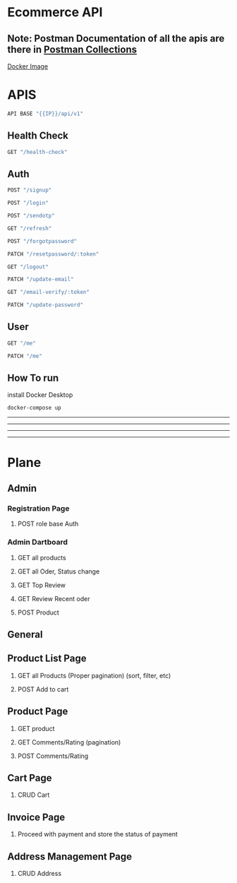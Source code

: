 # Ecommerce API
## Note: Postman Documentation of all the apis are there in [Postman Collections](./ecommerce.postman_collection.json) 
[Docker Image](https://hub.docker.com/r/kritikverma2002/ecommerce)
# APIS 
```js 
API BASE "{{IP}}/api/v1"
```

## Health Check 
```js 
GET "/health-check"
```
## Auth
```js 
POST "/signup"

POST "/login"

POST "/sendotp"

GET "/refresh"

POST "/forgotpassword"

PATCH "/resetpassword/:token"

GET "/logout"

PATCH "/update-email"

GET "/email-verify/:token"

PATCH "/update-password"
```

## User 
```js
GET "/me"

PATCH "/me"
```

## How To run 
install Docker Desktop
```
docker-compose up
```

---
---
---
---

# Plane

## Admin

### Registration Page

1. POST role base Auth

### Admin Dartboard

1. GET all products

2. GET all Oder, Status change

3. GET Top Review 

4. GET Review Recent oder

5. POST Product

## General 

## Product List Page

1. GET all Products (Proper pagination) (sort, filter, etc)

2. POST Add to cart

## Product Page

1. GET product

2. GET Comments/Rating (pagination)

3. POST Comments/Rating
## Cart Page

1. CRUD Cart 
## Invoice Page

1. Proceed with payment and store the status of payment 
## Address Management Page

1. CRUD Address
